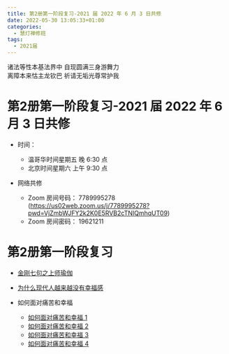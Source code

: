 ```yaml
---
title: 第2册第一阶段复习-2021 届 2022 年 6 月 3 日共修
date: 2022-05-30 13:05:33+01:00
categories:
  - 慧灯禅修班
tags:
  - 2021届
---
```

<!--StartFragment-->

诸法等性本基法界中 自现圆满三身游舞力\
离障本来怙主龙钦巴 祈请无垢光尊常护我

# 第2册第一阶段复习-2021 届 2022 年 6 月 3 日共修

* 时间：

  * 温哥华时间星期五 晚 6:30 点
  * 北京时间星期六 上午 9:30 点
* 网络共修

  * Zoom 房间号码： 7789995278 (<https://us02web.zoom.us/j/7789995278?pwd=VjZmbWJFY2k2K0E5RVB2cTNIQmhqUT09>)
  * Zoom 房间密码： 19621211

# 第2册第一阶段复习

* [金刚七句之上师瑜伽](https://www.huidengvan.com/posts/2022-03-15-%E9%87%91%E5%88%9A%E4%B8%83%E5%8F%A5%E4%B9%8B%E4%B8%8A%E5%B8%88%E7%91%9C%E4%BC%BD-2021%E5%B1%8A2022%E5%B9%B43%E6%9C%8818%E6%97%A5%E5%85%B1%E4%BF%AE/)
* [为什么现代人越来越没有幸福感](https://www.huidengvan.com/posts/2022-03-29-%E4%B8%BA%E4%BB%80%E4%B9%88%E7%8E%B0%E4%BB%A3%E4%BA%BA%E8%B6%8A%E6%9D%A5%E8%B6%8A%E6%B2%A1%E6%9C%89%E5%B9%B8%E7%A6%8F%E6%84%9F-2021%E5%B1%8A2022%E5%B9%B44%E6%9C%881%E6%97%A5%E5%85%B1%E4%BF%AE/)
* 如何面对痛苦和幸福

  * [如何面对痛苦和幸福 1](https://www.huidengvan.com/posts/2022-04-05-%E5%A6%82%E4%BD%95%E9%9D%A2%E5%AF%B9%E7%97%9B%E8%8B%A6%E5%92%8C%E5%B9%B8%E7%A6%8F1-4-2021%E5%B1%8A2022%E5%B9%B44%E6%9C%888%E6%97%A5%E5%85%B1%E4%BF%AE/)
  * [如何面对痛苦和幸福 2](https://www.huidengvan.com/posts/2022-04-13-%E5%A6%82%E4%BD%95%E9%9D%A2%E5%AF%B9%E7%97%9B%E8%8B%A6%E5%92%8C%E5%B9%B8%E7%A6%8F2-4-2021%E5%B1%8A2022%E5%B9%B44%E6%9C%8815%E6%97%A5%E5%85%B1%E4%BF%AE/)
  * [如何面对痛苦和幸福 3](https://www.huidengvan.com/posts/2022-04-18-%E5%A6%82%E4%BD%95%E9%9D%A2%E5%AF%B9%E7%97%9B%E8%8B%A6%E5%92%8C%E5%B9%B8%E7%A6%8F3-4-2021%E5%B1%8A2022%E5%B9%B44%E6%9C%8822%E6%97%A5%E5%85%B1%E4%BF%AE/)
  * [如何面对痛苦和幸福 4](https://www.huidengvan.com/posts/2022-04-26-%E5%A6%82%E4%BD%95%E9%9D%A2%E5%AF%B9%E7%97%9B%E8%8B%A6%E5%92%8C%E5%B9%B8%E7%A6%8F4-4-2021%E5%B1%8A2022%E5%B9%B44%E6%9C%8829%E6%97%A5%E5%85%B1%E4%BF%AE/)

<!--EndFragment-->